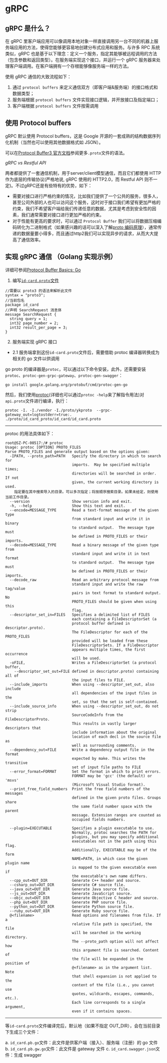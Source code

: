 # gRPC 

## gRPC 是什么？
在 gRPC 里客户端应用可以像调用本地对象一样直接调用另一台不同的机器上服务端应用的方法，使得您能够更容易地创建分布式应用和服务。与许多 RPC 系统类似，gRPC 也是基于以下理念：定义一个服务，指定其能够被远程调用的方法（包含参数和返回类型）。在服务端实现这个接口，并运行一个 gRPC 服务器来处理客户端调用。在客户端拥有一个存根能够像服务端一样的方法。

使用 gRPC 通信的大致流程如下：
1. 通过 `protocol buffers` 来定义通信双方（即客户端&服务端）的接口格式和数据类型；
2. 服务端根据 `protocol buffers` 文件实现接口逻辑，并开放接口及指定端口；
3. 客户端根据 `protocol buffers` 文件按需调用

## 使用 Protocol buffers
gRPC 默认使用 Protocol buffers，这是 Google 开源的一套成熟的结构数据序列化机制（当然也可以使用其他数据格式如 JSON）。

可以在[Protocol Buffer3 官方文档](https://developers.google.com/protocol-buffers/docs/proto3)参阅更多`.proto`文件的语法。

*gRPC vs Restful API*

两者都提供了一套通信机制，用于server/client模型通信，而且它们都使用 HTTP 作为底层的传输协议(严格地说, gRPC 使用的 HTTP2.0，而 Restful API 则不一定)。不过gRPC还是有些特有的优势，如下：

- 需要对接口进行严格约束的情况，比如我们提供了一个公共的服务，很多人，甚至公司外部的人也可以访问这个服务，这时对于接口我们希望有更加严格的约束，我们不希望客户端给我们传递任意的数据，尤其是考虑到安全性的因素，我们通常需要对接口进行更加严格的约束。
- 对于性能有更高的要求时，可以通过 `Protocol Buffer` 我们可以将数据压缩编码转化为二进制格式（如果感兴趣的话可以深入了解[proto 编码原理](https://developers.google.com/protocol-buffers/docs/encoding)），通常传递的数据量要小得多，而且通过http2我们可以实现异步的请求，从而大大提高了通信效率。

## 实现 gRPC 通信 （Golang 实现示例）

详细可参阅[Protocol Buffer Basics: Go](https://developers.google.com/protocol-buffers/docs/gotutorial)

1. 编写[`id-card.proto`文件](id_card.proto)

```
//需要以 proto3 的语法来解析此文件
syntax = "proto3";
//当前包名
package id_card
//声明 SearchRequest 消息体
message SearchRequest {
  string query = 1;
  int32 page_number = 2;
  int32 result_per_page = 3;
}
```

2. 服务端实现 gRPC 接口

- 2.1 服务端拿到这份`id-card.proto`文件后，需要借助 protoc 编译器转换成为相关的 go 文件以供调用

go proto 的编译器是`protoc`，可以通过以下命令安装，此外，还需要安装`protoc`、`protoc-gen-grpc-gateway`、`protoc-gen-swagger`：
``` 
go install google.golang.org/protobuf/cmd/protoc-gen-go
```

然后，我们使用[protoc]()(详细也可以通过`protoc -help`来了解指令用法)对`api.proto`文件进行编译，执行：
``` 
protoc -I. -I./vendor -I./proto/ykproto  --grpc-gateway_out=logtostderr=true:. ./proto/id_card_proto/id_card/id_card.proto
```
--------------------
protoc 的用法具体如下：
``` 
root@SZ-PC-00517:/# protoc
Usage: protoc [OPTION] PROTO_FILES
Parse PROTO_FILES and generate output based on the options given:
  -IPATH, --proto_path=PATH   Specify the directory in which to search for
                              imports.  May be specified multiple times;
                              directories will be searched in order.  If not
                              given, the current working directory is used.
    指定要在其中搜索导入的目录。可以多次指定；将按顺序搜索目录。如果未给定，则使用当前工作目录。
  --version                   Show version info and exit.
  -h, --help                  Show this text and exit.
  --encode=MESSAGE_TYPE       Read a text-format message of the given type
                              from standard input and write it in binary
                              to standard output.  The message type must
                              be defined in PROTO_FILES or their imports.
  --decode=MESSAGE_TYPE       Read a binary message of the given type from
                              standard input and write it in text format
                              to standard output.  The message type must
                              be defined in PROTO_FILES or their imports.
  --decode_raw                Read an arbitrary protocol message from
                              standard input and write the raw tag/value
                              pairs in text format to standard output.  No
                              PROTO_FILES should be given when using this
                              flag.
  --descriptor_set_in=FILES   Specifies a delimited list of FILES
                              each containing a FileDescriptorSet (a
                              protocol buffer defined in descriptor.proto).
                              The FileDescriptor for each of the PROTO_FILES
                              provided will be loaded from these
                              FileDescriptorSets. If a FileDescriptor
                              appears multiple times, the first occurrence
                              will be used.
  -oFILE,                     Writes a FileDescriptorSet (a protocol buffer,
    --descriptor_set_out=FILE defined in descriptor.proto) containing all of
                              the input files to FILE.
  --include_imports           When using --descriptor_set_out, also include
                              all dependencies of the input files in the
                              set, so that the set is self-contained.
  --include_source_info       When using --descriptor_set_out, do not strip
                              SourceCodeInfo from the FileDescriptorProto.
                              This results in vastly larger descriptors that
                              include information about the original
                              location of each decl in the source file as
                              well as surrounding comments.
  --dependency_out=FILE       Write a dependency output file in the format
                              expected by make. This writes the transitive
                              set of input file paths to FILE
  --error_format=FORMAT       Set the format in which to print errors.
                              FORMAT may be 'gcc' (the default) or 'msvs'
                              (Microsoft Visual Studio format).
  --print_free_field_numbers  Print the free field numbers of the messages
                              defined in the given proto files. Groups share
                              the same field number space with the parent
                              message. Extension ranges are counted as
                              occupied fields numbers.

  --plugin=EXECUTABLE         Specifies a plugin executable to use.
                              Normally, protoc searches the PATH for
                              plugins, but you may specify additional
                              executables not in the path using this flag.
                              Additionally, EXECUTABLE may be of the form
                              NAME=PATH, in which case the given plugin name
                              is mapped to the given executable even if
                              the executable's own name differs.
  --cpp_out=OUT_DIR           Generate C++ header and source.
  --csharp_out=OUT_DIR        Generate C# source file.
  --java_out=OUT_DIR          Generate Java source file.
  --js_out=OUT_DIR            Generate JavaScript source.
  --objc_out=OUT_DIR          Generate Objective C header and source.
  --php_out=OUT_DIR           Generate PHP source file.
  --python_out=OUT_DIR        Generate Python source file.
  --ruby_out=OUT_DIR          Generate Ruby source file.
  @<filename>                 Read options and filenames from file. If a
                              relative file path is specified, the file
                              will be searched in the working directory.
                              The --proto_path option will not affect how
                              this argument file is searched. Content of
                              the file will be expanded in the position of
                              @<filename> as in the argument list. Note
                              that shell expansion is not applied to the
                              content of the file (i.e., you cannot use
                              quotes, wildcards, escapes, commands, etc.).
                              Each line corresponds to a single argument,
                              even if it contains spaces.
```
--------------------


等`id-card.proto`文件编译完后，默认地（如果不指定 OUT_DIR），会在当前目录下生成三个文件：

a. `id_card.pb.go`文件：此文件是供客户端（接入）、服务端（注册）的 go 文件
b. `id_card.pb.gw.go`文件：此文件是 gateway 文件
c. `id_card.swagger.json`文件：生成 swagger




